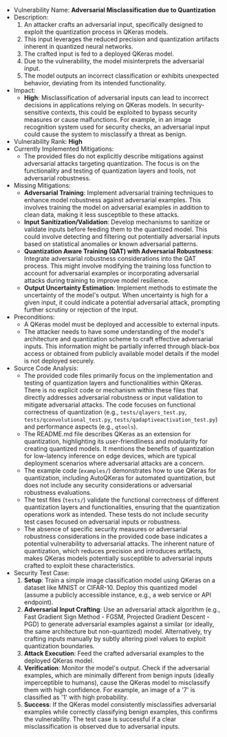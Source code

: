 * Vulnerability Name: **Adversarial Misclassification due to Quantization**
* Description:
    1. An attacker crafts an adversarial input, specifically designed to exploit the quantization process in QKeras models.
    2. This input leverages the reduced precision and quantization artifacts inherent in quantized neural networks.
    3. The crafted input is fed to a deployed QKeras model.
    4. Due to the vulnerability, the model misinterprets the adversarial input.
    5. The model outputs an incorrect classification or exhibits unexpected behavior, deviating from its intended functionality.
* Impact:
    - **High**: Misclassification of adversarial inputs can lead to incorrect decisions in applications relying on QKeras models. In security-sensitive contexts, this could be exploited to bypass security measures or cause malfunctions. For example, in an image recognition system used for security checks, an adversarial input could cause the system to misclassify a threat as benign.
* Vulnerability Rank: **High**
* Currently Implemented Mitigations:
    - The provided files do not explicitly describe mitigations against adversarial attacks targeting quantization. The focus is on the functionality and testing of quantization layers and tools, not adversarial robustness.
* Missing Mitigations:
    - **Adversarial Training**: Implement adversarial training techniques to enhance model robustness against adversarial examples. This involves training the model on adversarial examples in addition to clean data, making it less susceptible to these attacks.
    - **Input Sanitization/Validation**: Develop mechanisms to sanitize or validate inputs before feeding them to the quantized model. This could involve detecting and filtering out potentially adversarial inputs based on statistical anomalies or known adversarial patterns.
    - **Quantization Aware Training (QAT) with Adversarial Robustness**: Integrate adversarial robustness considerations into the QAT process. This might involve modifying the training loss function to account for adversarial examples or incorporating adversarial attacks during training to improve model resilience.
    - **Output Uncertainty Estimation**: Implement methods to estimate the uncertainty of the model's output. When uncertainty is high for a given input, it could indicate a potential adversarial attack, prompting further scrutiny or rejection of the input.
* Preconditions:
    - A QKeras model must be deployed and accessible to external inputs.
    - The attacker needs to have some understanding of the model's architecture and quantization scheme to craft effective adversarial inputs. This information might be partially inferred through black-box access or obtained from publicly available model details if the model is not deployed securely.
* Source Code Analysis:
    - The provided code files primarily focus on the implementation and testing of quantization layers and functionalities within QKeras. There is no explicit code or mechanism within these files that directly addresses adversarial robustness or input validation to mitigate adversarial attacks. The code focuses on functional correctness of quantization (e.g., `tests/qlayers_test.py`, `tests/qconvolutional_test.py`, `tests/qadaptiveactivation_test.py`) and performance aspects (e.g., `qtools`).
    - The README.md file describes QKeras as an extension for quantization, highlighting its user-friendliness and modularity for creating quantized models. It mentions the benefits of quantization for low-latency inference on edge devices, which are typical deployment scenarios where adversarial attacks are a concern.
    - The example code (`examples/`) demonstrates how to use QKeras for quantization, including AutoQKeras for automated quantization, but does not include any security considerations or adversarial robustness evaluations.
    - The test files (`tests/`) validate the functional correctness of different quantization layers and functionalities, ensuring that the quantization operations work as intended. These tests do not include security test cases focused on adversarial inputs or robustness.
    - The absence of specific security measures or adversarial robustness considerations in the provided code base indicates a potential vulnerability to adversarial attacks. The inherent nature of quantization, which reduces precision and introduces artifacts, makes QKeras models potentially susceptible to adversarial inputs crafted to exploit these characteristics.
* Security Test Case:
    1. **Setup**: Train a simple image classification model using QKeras on a dataset like MNIST or CIFAR-10. Deploy this quantized model (assume a publicly accessible instance, e.g., a web service or API endpoint).
    2. **Adversarial Input Crafting**: Use an adversarial attack algorithm (e.g., Fast Gradient Sign Method - FGSM, Projected Gradient Descent - PGD) to generate adversarial examples against a similar (or ideally, the same architecture but non-quantized) model. Alternatively, try crafting inputs manually by subtly altering pixel values to exploit quantization boundaries.
    3. **Attack Execution**: Feed the crafted adversarial examples to the deployed QKeras model.
    4. **Verification**: Monitor the model's output. Check if the adversarial examples, which are minimally different from benign inputs (ideally imperceptible to humans), cause the QKeras model to misclassify them with high confidence. For example, an image of a '7' is classified as '1' with high probability.
    5. **Success**: If the QKeras model consistently misclassifies adversarial examples while correctly classifying benign examples, this confirms the vulnerability. The test case is successful if a clear misclassification is observed due to adversarial inputs.